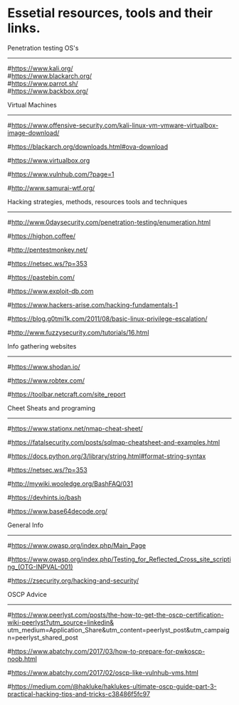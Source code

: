 # Essetial resources, tools and their links.

Penetration testing OS's
________________________________

#https://www.kali.org/  
#https://www.blackarch.org/  
#https://www.parrot.sh/  
#https://www.backbox.org/ 

Virtual Machines
____________________________________________________

#https://www.offensive-security.com/kali-linux-vm-vmware-virtualbox-image-download/


#https://blackarch.org/downloads.html#ova-download

#https://www.virtualbox.org

#https://www.vulnhub.com/?page=1

#http://www.samurai-wtf.org/




Hacking strategies, methods, resources tools and techniques
__________________________________
#http://www.0daysecurity.com/penetration-testing/enumeration.html

#https://highon.coffee/

#http://pentestmonkey.net/

#https://netsec.ws/?p=353

#https://pastebin.com/

#https://www.exploit-db.com

#https://www.hackers-arise.com/hacking-fundamentals-1

#https://blog.g0tmi1k.com/2011/08/basic-linux-privilege-escalation/

#http://www.fuzzysecurity.com/tutorials/16.html



Info gathering websites
___________________________________________________________
#https://www.shodan.io/

#https://www.robtex.com/

#https://toolbar.netcraft.com/site_report





Cheet Sheats and programing
________________________________________________________________________
#https://www.stationx.net/nmap-cheat-sheet/

#https://fatalsecurity.com/posts/sqlmap-cheatsheet-and-examples.html

#https://docs.python.org/3/library/string.html#format-string-syntax

#https://netsec.ws/?p=353

#http://mywiki.wooledge.org/BashFAQ/031

#https://devhints.io/bash

#https://www.base64decode.org/




General Info
____________________________________________________________________________________
#https://www.owasp.org/index.php/Main_Page

#https://www.owasp.org/index.php/Testing_for_Reflected_Cross_site_scripting_(OTG-INPVAL-001)

#https://zsecurity.org/hacking-and-security/





OSCP Advice 
_______________________________________________________________________________________________
#https://www.peerlyst.com/posts/the-how-to-get-the-oscp-certification-wiki-peerlyst?utm_source=linkedin&
utm_medium=Application_Share&utm_content=peerlyst_post&utm_campaign=peerlyst_shared_post

#https://www.abatchy.com/2017/03/how-to-prepare-for-pwkoscp-noob.html

#https://www.abatchy.com/2017/02/oscp-like-vulnhub-vms.html

#https://medium.com/@hakluke/haklukes-ultimate-oscp-guide-part-3-practical-hacking-tips-and-tricks-c38486f5fc97







